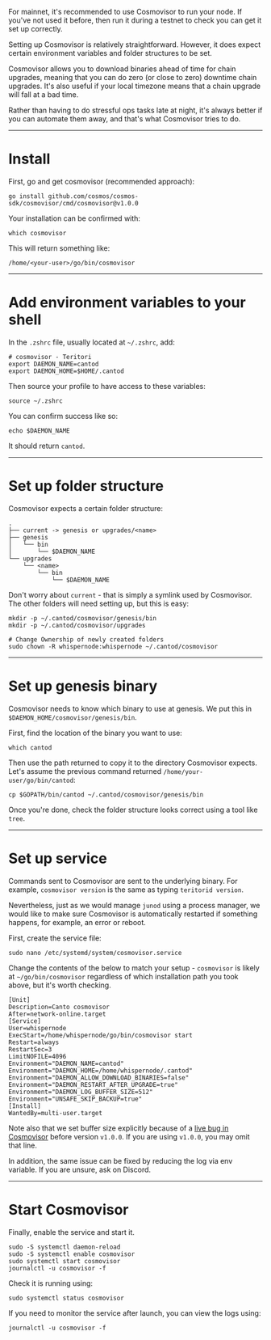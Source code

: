For mainnet, it's recommended to use Cosmovisor to run your node. If you've not used it before, then run it during a testnet to check you can get it set up correctly.

Setting up Cosmovisor is relatively straightforward. However, it does expect certain environment variables and folder structures to be set.

Cosmovisor allows you to download binaries ahead of time for chain upgrades, meaning that you can do zero (or close to zero) downtime chain upgrades. It's also useful if your local timezone means that a chain upgrade will fall at a bad time.

Rather than having to do stressful ops tasks late at night, it's always better if you can automate them away, and that's what Cosmovisor tries to do.

---

# Install

First, go and get cosmovisor (recommended approach):

```shell
go install github.com/cosmos/cosmos-sdk/cosmovisor/cmd/cosmovisor@v1.0.0
```

Your installation can be confirmed with:

```shell
which cosmovisor
```

This will return something like:

```shell
/home/<your-user>/go/bin/cosmovisor
```

---

# Add environment variables to your shell

In the `.zshrc` file, usually located at `~/.zshrc`, add:

```shell
# cosmovisor - Teritori
export DAEMON_NAME=cantod
export DAEMON_HOME=$HOME/.cantod
```

Then source your profile to have access to these variables:

```shell
source ~/.zshrc
```

You can confirm success like so:

```shell
echo $DAEMON_NAME
```

It should return `cantod`.

---

# Set up folder structure

Cosmovisor expects a certain folder structure:

```shell
.
├── current -> genesis or upgrades/<name>
├── genesis
│   └── bin
│       └── $DAEMON_NAME
└── upgrades
    └── <name>
        └── bin
            └── $DAEMON_NAME
```

Don't worry about `current` - that is simply a symlink used by Cosmovisor. The other folders will need setting up, but this is easy:

```shell
mkdir -p ~/.cantod/cosmovisor/genesis/bin 
mkdir -p ~/.cantod/cosmovisor/upgrades

# Change Ownership of newly created folders
sudo chown -R whispernode:whispernode ~/.cantod/cosmovisor
```

---

# Set up genesis binary

Cosmovisor needs to know which binary to use at genesis. We put this in `$DAEMON_HOME/cosmovisor/genesis/bin`.

First, find the location of the binary you want to use:

```shell
which cantod
```

Then use the path returned to copy it to the directory Cosmovisor expects. Let's assume the previous command returned `/home/your-user/go/bin/cantod`:

```shell
cp $GOPATH/bin/cantod ~/.cantod/cosmovisor/genesis/bin
```

Once you're done, check the folder structure looks correct using a tool like `tree`.

---

# Set up service

Commands sent to Cosmovisor are sent to the underlying binary. For example, `cosmovisor version` is the same as typing `teritorid version`.

Nevertheless, just as we would manage `junod` using a process manager, we would like to make sure Cosmovisor is automatically restarted if something happens, for example, an error or reboot.

First, create the service file:

```shell
sudo nano /etc/systemd/system/cosmovisor.service
```

Change the contents of the below to match your setup - `cosmovisor` is likely at `~/go/bin/cosmovisor` regardless of which installation path you took above, but it's worth checking.

```shell
[Unit]
Description=Canto cosmovisor
After=network-online.target
[Service]
User=whispernode
ExecStart=/home/whispernode/go/bin/cosmovisor start
Restart=always
RestartSec=3
LimitNOFILE=4096
Environment="DAEMON_NAME=cantod"
Environment="DAEMON_HOME=/home/whispernode/.cantod"
Environment="DAEMON_ALLOW_DOWNLOAD_BINARIES=false"
Environment="DAEMON_RESTART_AFTER_UPGRADE=true"
Environment="DAEMON_LOG_BUFFER_SIZE=512"
Environment="UNSAFE_SKIP_BACKUP=true"
[Install]
WantedBy=multi-user.target
```

Note also that we set buffer size explicitly because of a [live bug in Cosmovisor](https://github.com/cosmos/cosmos-sdk/pull/8590) before version `v1.0.0`. If you are using `v1.0.0`, you may omit that line.

In addition, the same issue can be fixed by reducing the log via env variable. If you are unsure, ask on Discord.

---

# Start Cosmovisor

Finally, enable the service and start it.

```shell
sudo -S systemctl daemon-reload
sudo -S systemctl enable cosmovisor 
sudo systemctl start cosmovisor
journalctl -u cosmovisor -f
```

Check it is running using:

```shell
sudo systemctl status cosmovisor
```

If you need to monitor the service after launch, you can view the logs using:

```shell
journalctl -u cosmovisor -f
```

<br>
